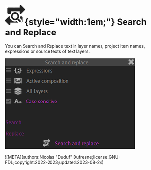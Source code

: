 # ![](../../../img/duik/icons/search_replace.svg){style="width:1em;"} Search and Replace

You can Search and Replace text in layer names, project item names, expressions or source texts of text layers.

![](../../../img/duik/tools/search-replace.png)


![META](authors:Nicolas "Duduf" Dufresne;license:GNU-FDL;copyright:2022-2023;updated:2023-08-24)
